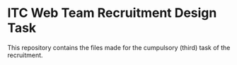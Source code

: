 # ITC Web Team Recruitment Design Task
This repository contains the files made for the cumpulsory (third) task of the recruitment.
